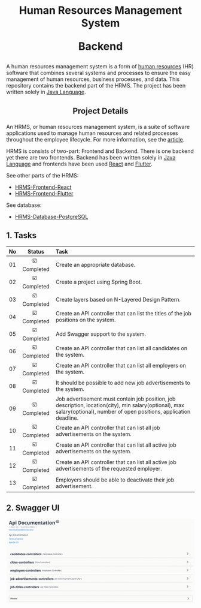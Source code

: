 # <p align="center">Human Resources Management System</p> <p align="center">Backend</p>

A human resources management system  is a form of [human resources](https://en.wikipedia.org/wiki/Human_resources) (HR) software that combines several systems and processes to ensure the easy management of human resources, business processes, and data. This repository contains the backend part of the HRMS. The project has been written solely in [Java Language](https://www.java.com/).

## <p align="center">Project Details</p>

An HRMS, or human resources management system, is a suite of software applications used to manage human resources and related processes throughout the employee lifecycle. For more information, see the [article](https://www.netsuite.com/portal/resource/articles/human-resources/human-resources-management-system-hrms.shtml).

HRMS is consists of two-part: Frontend and Backend. There is one backend yet there are two frontends. Backend has been written solely in [Java Language](https://www.java.com/) and frontends have been used [React](https://reactjs.org/) and [Flutter](https://flutter.dev/).

See other parts of the HRMS:
- [HRMS-Frontend-React](https://github.com/BBarisKilic/HRMS-Frontend-React)
- [HRMS-Frontend-Flutter](https://github.com/BBarisKilic/HRMS-Frontend-Flutter)

See database:
- [HRMS-Database-PostgreSQL](database)

## 1. Tasks

| **No** | **Status** | **Task** |
| :-------------: | :---------------: | :------------- |
| 01 | :ballot_box_with_check: &nbsp; Completed | Create an appropriate database. |
| 02 | :ballot_box_with_check: &nbsp; Completed | Create a project using Spring Boot. |
| 03 | :ballot_box_with_check: &nbsp; Completed | Create layers based on N-Layered Design Pattern. |
| 04 | :ballot_box_with_check: &nbsp; Completed | Create an API controller that can list the titles of the job positions on the system. |
| 05 | :ballot_box_with_check: &nbsp; Completed | Add Swagger support to the system. |
| 06 | :ballot_box_with_check: &nbsp; Completed | Create an API controller that can list all candidates on the system. |
| 07 | :ballot_box_with_check: &nbsp; Completed | Create an API controller that can list all employers on the system. |
| 08 | :ballot_box_with_check: &nbsp; Completed | It should be possible to add new job advertisements to the system. |
| 09 | :ballot_box_with_check: &nbsp; Completed | Job advertisement must contain job position, job description, location(city), min salary(optional), max salary(optional), number of open positions, application deadline. |
| 10 | :ballot_box_with_check: &nbsp; Completed | Create an API controller that can list all job advertisements on the system. |
| 11 | :ballot_box_with_check: &nbsp; Completed | Create an API controller that can list all active job advertisements on the system. |
| 12 | :ballot_box_with_check: &nbsp; Completed | Create an API controller that can list all active job advertisements of the requested employer. |
| 13 | :ballot_box_with_check: &nbsp; Completed | Employers should be able to deactivate their job advertisement. |

## 2. Swagger UI


<p align="center"><img src="images/hrms.png" width="720"></p>